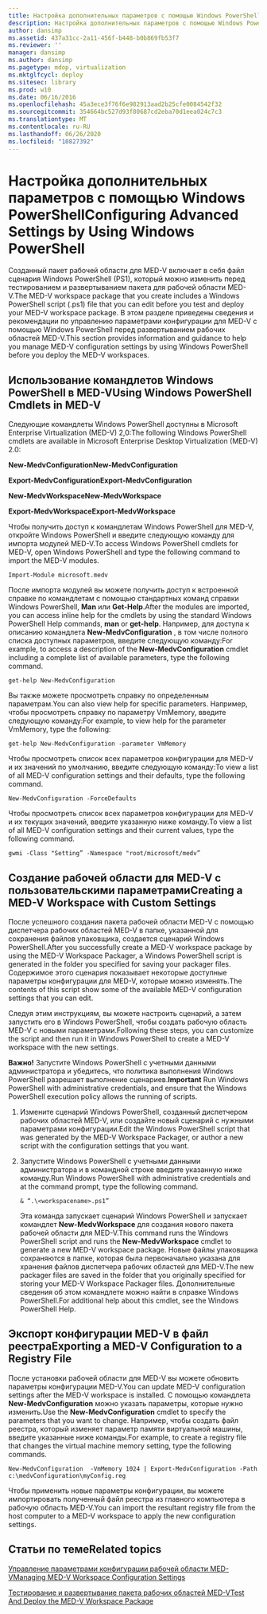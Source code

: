 ```yaml
---
title: Настройка дополнительных параметров с помощью Windows PowerShell
description: Настройка дополнительных параметров с помощью Windows PowerShell
author: dansimp
ms.assetid: 437a31cc-2a11-456f-b448-b0b869fb53f7
ms.reviewer: ''
manager: dansimp
ms.author: dansimp
ms.pagetype: mdop, virtualization
ms.mktglfcycl: deploy
ms.sitesec: library
ms.prod: w10
ms.date: 06/16/2016
ms.openlocfilehash: 45a3ece3f76f6e982913aad2b25cfe0084542f32
ms.sourcegitcommit: 354664bc527d93f80687cd2eba70d1eea024c7c3
ms.translationtype: MT
ms.contentlocale: ru-RU
ms.lasthandoff: 06/26/2020
ms.locfileid: "10827392"
---
```

# <span data-ttu-id="dcda3-103">Настройка дополнительных параметров с помощью Windows PowerShell</span><span class="sxs-lookup"><span data-stu-id="dcda3-103">Configuring Advanced Settings by Using Windows PowerShell</span></span>


<span data-ttu-id="dcda3-104">Созданный пакет рабочей области для MED-V включает в себя файл сценария Windows PowerShell (PS1), который можно изменить перед тестированием и развертыванием пакета для рабочей области MED-V.</span><span class="sxs-lookup"><span data-stu-id="dcda3-104">The MED-V workspace package that you create includes a Windows PowerShell script (.ps1) file that you can edit before you test and deploy your MED-V workspace package.</span></span> <span data-ttu-id="dcda3-105">В этом разделе приведены сведения и рекомендации по управлению параметрами конфигурации для MED-V с помощью Windows PowerShell перед развертыванием рабочих областей MED-V.</span><span class="sxs-lookup"><span data-stu-id="dcda3-105">This section provides information and guidance to help you manage MED-V configuration settings by using Windows PowerShell before you deploy the MED-V workspaces.</span></span>

## <span data-ttu-id="dcda3-106">Использование командлетов Windows PowerShell в MED-V</span><span class="sxs-lookup"><span data-stu-id="dcda3-106">Using Windows PowerShell Cmdlets in MED-V</span></span>


<span data-ttu-id="dcda3-107">Следующие командлеты Windows PowerShell доступны в Microsoft Enterprise Virtualization (MED-V) 2,0:</span><span class="sxs-lookup"><span data-stu-id="dcda3-107">The following Windows PowerShell cmdlets are available in Microsoft Enterprise Desktop Virtualization (MED-V) 2.0:</span></span>

**<span data-ttu-id="dcda3-108">New-MedvConfiguration</span><span class="sxs-lookup"><span data-stu-id="dcda3-108">New-MedvConfiguration</span></span>**

**<span data-ttu-id="dcda3-109">Export-MedvConfiguration</span><span class="sxs-lookup"><span data-stu-id="dcda3-109">Export-MedvConfiguration</span></span>**

**<span data-ttu-id="dcda3-110">New-MedvWorkspace</span><span class="sxs-lookup"><span data-stu-id="dcda3-110">New-MedvWorkspace</span></span>**

**<span data-ttu-id="dcda3-111">Export-MedvWorkspace</span><span class="sxs-lookup"><span data-stu-id="dcda3-111">Export-MedvWorkspace</span></span>**

<span data-ttu-id="dcda3-112">Чтобы получить доступ к командлетам Windows PowerShell для MED-V, откройте Windows PowerShell и введите следующую команду для импорта модулей MED-V.</span><span class="sxs-lookup"><span data-stu-id="dcda3-112">To access Windows PowerShell cmdlets for MED-V, open Windows PowerShell and type the following command to import the MED-V modules.</span></span>

``` syntax
Import-Module microsoft.medv
```

<span data-ttu-id="dcda3-113">После импорта модулей вы можете получить доступ к встроенной справке по командлетам с помощью стандартных команд справки Windows PowerShell, **Man** или **Get-Help**.</span><span class="sxs-lookup"><span data-stu-id="dcda3-113">After the modules are imported, you can access inline help for the cmdlets by using the standard Windows PowerShell Help commands, **man** or **get-help**.</span></span> <span data-ttu-id="dcda3-114">Например, для доступа к описанию командлета **New-MedvConfiguration** , в том числе полного списка доступных параметров, введите следующую команду:</span><span class="sxs-lookup"><span data-stu-id="dcda3-114">For example, to access a description of the **New-MedvConfiguration** cmdlet including a complete list of available parameters, type the following command.</span></span>

``` syntax
get-help New-MedvConfiguration
```

<span data-ttu-id="dcda3-115">Вы также можете просмотреть справку по определенным параметрам.</span><span class="sxs-lookup"><span data-stu-id="dcda3-115">You can also view help for specific parameters.</span></span> <span data-ttu-id="dcda3-116">Например, чтобы просмотреть справку по параметру VmMemory, введите следующую команду:</span><span class="sxs-lookup"><span data-stu-id="dcda3-116">For example, to view help for the parameter VmMemory, type the following:</span></span>

``` syntax
get-help New-MedvConfiguration -parameter VmMemory
```

<span data-ttu-id="dcda3-117">Чтобы просмотреть список всех параметров конфигурации для MED-V и их значений по умолчанию, введите следующую команду:</span><span class="sxs-lookup"><span data-stu-id="dcda3-117">To view a list of all MED-V configuration settings and their defaults, type the following command.</span></span>

``` syntax
New-MedvConfiguration -ForceDefaults
```

<span data-ttu-id="dcda3-118">Чтобы просмотреть список всех параметров конфигурации для MED-V и их текущих значений, введите указанную ниже команду.</span><span class="sxs-lookup"><span data-stu-id="dcda3-118">To view a list of all MED-V configuration settings and their current values, type the following command.</span></span>

``` syntax
gwmi -Class "Setting” -Namespace "root/microsoft/medv”
```

## <span data-ttu-id="dcda3-119">Создание рабочей области для MED-V с пользовательскими параметрами</span><span class="sxs-lookup"><span data-stu-id="dcda3-119">Creating a MED-V Workspace with Custom Settings</span></span>


<span data-ttu-id="dcda3-120">После успешного создания пакета рабочей области MED-V с помощью диспетчера рабочих областей MED-V в папке, указанной для сохранения файлов упаковщика, создается сценарий Windows PowerShell.</span><span class="sxs-lookup"><span data-stu-id="dcda3-120">After you successfully create a MED-V workspace package by using the MED-V Workspace Packager, a Windows PowerShell script is generated in the folder you specified for saving your packager files.</span></span> <span data-ttu-id="dcda3-121">Содержимое этого сценария показывает некоторые доступные параметры конфигурации для MED-V, которые можно изменять.</span><span class="sxs-lookup"><span data-stu-id="dcda3-121">The contents of this script show some of the available MED-V configuration settings that you can edit.</span></span>

<span data-ttu-id="dcda3-122">Следуя этим инструкциям, вы можете настроить сценарий, а затем запустить его в Windows PowerShell, чтобы создать рабочую область MED-V с новыми параметрами.</span><span class="sxs-lookup"><span data-stu-id="dcda3-122">Following these steps, you can customize the script and then run it in Windows PowerShell to create a MED-V workspace with the new settings.</span></span>

<span data-ttu-id="dcda3-123">**Важно!**  Запустите Windows PowerShell с учетными данными администратора и убедитесь, что политика выполнения Windows PowerShell разрешает выполнение сценариев.</span><span class="sxs-lookup"><span data-stu-id="dcda3-123">**Important** Run Windows PowerShell with administrative credentials, and ensure that the Windows PowerShell execution policy allows the running of scripts.</span></span>

1.  <span data-ttu-id="dcda3-124">Измените сценарий Windows PowerShell, созданный диспетчером рабочих областей MED-V, или создайте новый сценарий с нужными параметрами конфигурации.</span><span class="sxs-lookup"><span data-stu-id="dcda3-124">Edit the Windows PowerShell script that was generated by the MED-V Workspace Packager, or author a new script with the configuration settings that you want.</span></span>

2.  <span data-ttu-id="dcda3-125">Запустите Windows PowerShell с учетными данными администратора и в командной строке введите указанную ниже команду.</span><span class="sxs-lookup"><span data-stu-id="dcda3-125">Run Windows PowerShell with administrative credentials and at the command prompt, type the following command.</span></span>

    ``` syntax
    & “.\<workspacename>.ps1”
    ```

    <span data-ttu-id="dcda3-126">Эта команда запускает сценарий Windows PowerShell и запускает командлет **New-MedvWorkspace** для создания нового пакета рабочей области для MED-V.</span><span class="sxs-lookup"><span data-stu-id="dcda3-126">This command runs the Windows PowerShell script and runs the **New-MedvWorkspace** cmdlet to generate a new MED-V workspace package.</span></span> <span data-ttu-id="dcda3-127">Новые файлы упаковщика сохраняются в папке, которая была первоначально указана для хранения файлов диспетчера рабочих областей для MED-V.</span><span class="sxs-lookup"><span data-stu-id="dcda3-127">The new packager files are saved in the folder that you originally specified for storing your MED-V Workspace Packager files.</span></span> <span data-ttu-id="dcda3-128">Дополнительные сведения об этом командлете можно найти в справке Windows PowerShell.</span><span class="sxs-lookup"><span data-stu-id="dcda3-128">For additional help about this cmdlet, see the Windows PowerShell Help.</span></span>

 

## <span data-ttu-id="dcda3-129">Экспорт конфигурации MED-V в файл реестра</span><span class="sxs-lookup"><span data-stu-id="dcda3-129">Exporting a MED-V Configuration to a Registry File</span></span>


<span data-ttu-id="dcda3-130">После установки рабочей области для MED-V вы можете обновить параметры конфигурации MED-V.</span><span class="sxs-lookup"><span data-stu-id="dcda3-130">You can update MED-V configuration settings after the MED-V workspace is installed.</span></span> <span data-ttu-id="dcda3-131">С помощью командлета **New-MedvConfiguration** можно указать параметры, которые нужно изменить.</span><span class="sxs-lookup"><span data-stu-id="dcda3-131">Use the **New-MedvConfiguration** cmdlet to specify the parameters that you want to change.</span></span> <span data-ttu-id="dcda3-132">Например, чтобы создать файл реестра, который изменяет параметр памяти виртуальной машины, введите указанные ниже команды.</span><span class="sxs-lookup"><span data-stu-id="dcda3-132">For example, to create a registry file that changes the virtual machine memory setting, type the following commands.</span></span>

``` syntax
New-MedvConfiguration  -VmMemory 1024 | Export-MedvConfiguration -Path c:\medvConfiguration\myConfig.reg
```

<span data-ttu-id="dcda3-133">Чтобы применить новые параметры конфигурации, вы можете импортировать полученный файл реестра из главного компьютера в рабочую область MED-V.</span><span class="sxs-lookup"><span data-stu-id="dcda3-133">You can import the resultant registry file from the host computer to a MED-V workspace to apply the new configuration settings.</span></span>

## <span data-ttu-id="dcda3-134">Статьи по теме</span><span class="sxs-lookup"><span data-stu-id="dcda3-134">Related topics</span></span>


[<span data-ttu-id="dcda3-135">Управление параметрами конфигурации рабочей области MED-V</span><span class="sxs-lookup"><span data-stu-id="dcda3-135">Managing MED-V Workspace Configuration Settings</span></span>](managing-med-v-workspace-configuration-settings.md)

[<span data-ttu-id="dcda3-136">Тестирование и развертывание пакета рабочих областей MED-V</span><span class="sxs-lookup"><span data-stu-id="dcda3-136">Test And Deploy the MED-V Workspace Package</span></span>](test-and-deploy-the-med-v-workspace-package.md)

 

 





